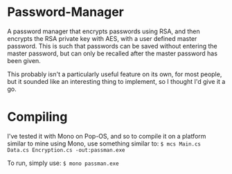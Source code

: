 # Password-Manager
A password manager that encrypts passwords using RSA, and then encrypts the RSA private key
with AES, with a user defined master password. This is such that passwords can be saved
without entering the master password, but can only be recalled after the master password
has been given.

This probably isn't a particularly useful feature on its own, for most people, but it sounded
like an interesting thing to implement, so I thought I'd give it a go.

# Compiling
I've tested it with Mono on Pop-OS, and so to compile it on a platform similar to mine
using Mono, use something similar to: 
`$ mcs Main.cs Data.cs Encryption.cs -out:passman.exe`

To run, simply use:
`$ mono passman.exe`
